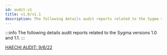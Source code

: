 ```yaml
---
id: audit-v1
title: v1.0/v1.1
description: The following details audit reports related to the Sygma versions 1.0 and 1.1.
---
```

:::info
The following details audit reports related to the Sygma versions 1.0 and 1.1.
:::

[HAECHI AUDIT: 9/6/22](/assets/[HAECHI%20AUDIT]%20Sygma%20Audit%20Report%20v1.1.pdf)